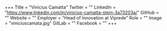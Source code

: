+++
Title = "Vinicius Camatta"
Twitter = ""
LinkedIn = "https://www.linkedin.com/in/vinicius-camatta-stein-3a73203a/"
GitHub = ""
Website = ""
Employer = "Head of Innovation at Viprede"
Role = ""
Image = "viniciuscamata.jpg"
GitLab = ""
Facebook = ""
+++
